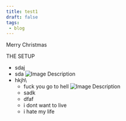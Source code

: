 ```yaml
---
title: test1
draft: false
tags:
 - blog
---
```


Merry Christmas

THE SETUP
- sdaj
- sda
 ![Image Description](/images/jinx-league-of-legends-arcane-video-game-characters-netflix-tv-series-tv-hd-wallpaper-preview.jpg)
- hkjh\
     - fuck you go to hell
    ![Image Description](/images/vi.jpg)
     - sadk
     - dfaf
     - i dont want to live
     - i hate my life